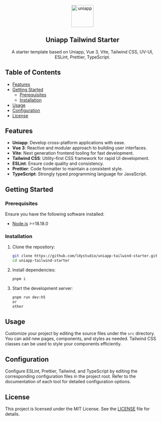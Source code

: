 <div align="center">
  <img src="https://s21.ax1x.com/2024/05/31/pk8iHvn.png" alt="uniapp" width="72" />
  <h2>Uniapp Tailwind Starter</h2>
  <p>A starter template based on Uniapp, Vue 3, Vite, Tailwind CSS, UV-UI, ESLint, Prettier, TypeScript.</p>
</div>

## Table of Contents

-   [Features](#features)
-   [Getting Started](#getting-started)
    -   [Prerequisites](#prerequisites)
    -   [Installation](#installation)
-   [Usage](#usage)
-   [Configuration](#configuration)
-   [License](#license)

## Features

-   **Uniapp**: Develop cross-platform applications with ease.
-   **Vue 3**: Reactive and modular approach to building user interfaces.
-   **Vite**: Next generation frontend tooling for fast development.
-   **Tailwind CSS**: Utility-first CSS framework for rapid UI development.
-   **ESLint**: Ensure code quality and consistency.
-   **Prettier**: Code formatter to maintain a consistent style.
-   **TypeScript**: Strongly typed programming language for JavaScript.

## Getting Started

### Prerequisites

Ensure you have the following software installed:

-   [Node.js](https://nodejs.org/) >=18.18.0

### Installation

1. Clone the repository:

    ```bash
    git clone https://github.com/ldystudio/uniapp-tailwind-starter.git
    cd uniapp-tailwind-starter
    ```

2. Install dependencies:

    ```bash
    pnpm i
    ```

3. Start the development server:
    ```bash
    pnpm run dev:h5
    or
    other
    ```

## Usage

Customize your project by editing the source files under the `src` directory. You can add new pages, components, and styles as needed. Tailwind CSS classes can be used to style your components efficiently.

## Configuration

Configure ESLint, Prettier, Tailwind, and TypeScript by editing the corresponding configuration files in the project root. Refer to the documentation of each tool for detailed configuration options.

## License

This project is licensed under the MIT License. See the [LICENSE](LICENSE) file for details.
